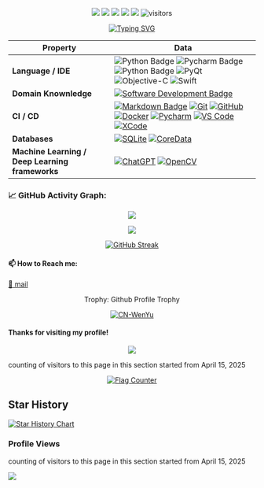 <!-- icons -->
<p align="center">
    <a href="https://github.com/CN-WenYu/CN-WenYu"><img src="https://img.shields.io/badge/status-updating-brightgreen.svg"></a>
    <a href="https://github.com/python/cpython"><img src="https://img.shields.io/badge/Python-3.12-FF1493.svg"></a>
    <a href="https://github.com/CN-WenYu/CN-WenYu/graphs/contributors"><img src="https://img.shields.io/github/contributors/CN-WenYu/CN-WenYu?color=blue"></a>
    <a href="https://github.com/CN-WenYu/CN-WenYu/stargazers"><img src="https://img.shields.io/github/stars/CN-WenYu/CN-WenYu.svg?logo=github"></a>
    <a href="https://github.com/CN-WenYu/CN-WenYu/network/members"><img src="https://img.shields.io/github/forks/CN-WenYu/CN-WenYu.svg?color=blue&logo=github"></a>
    <img src="https://visitor-badge.laobi.icu/badge?page_id=CN-WenYu.CN-WenYu" alt="visitors"/>   
</p>

<!-- ticker -->
<p align="center">
<a href="https://git.io/typing-svg"><img src="https://readme-typing-svg.demolab.com?font=Fira+Code&pause=1000&color=D304F7&center=true&vCenter=true&width=600&lines=Hi+there+%F0%9F%91%8B%2C+I'm+WenYu;Welcome+to+my+profile!;Love+to+study+and+explore+the+unknown;Over+4+years+of+programming+experience;Always+learning+new+things;Love+various+video+games" alt="Typing SVG" /></a>
</p>

<!-- skils -->
| Property | Data |
|---| ---|
| **Language / IDE** | ![Python Badge](https://img.shields.io/badge/-Python-3776AB?style=flat&logo=Python&logoColor=white) ![Pycharm Badge](https://img.shields.io/badge/-Pycharm-3776AB?style=flat&logo=Pycharm&logoColor=white) ![Python Badge](https://img.shields.io/badge/-Django-3776AB?style=flat&logo=Django&logoColor=white) ![PyQt](https://img.shields.io/badge/-PyQt-004400?style=flat&logo=Qt) ![Objective-C](https://img.shields.io/badge/-Objective_C-384b5b?style=flat&logo=C&logoColor=FFFFFF) ![Swift](https://img.shields.io/badge/-Swift-FFFFFF?style=flat&logo=SWIFT&logoColor=ff0000) |
| **Domain Knownledge** | [![Software Development Badge](https://img.shields.io/badge/iOS-Software%20Development-FF6600?style=flat&logoColor=white)](https://github.com/search?q=user%3ACN-WenYu&type=Repositories) |
| **CI / CD** | [![Markdown Badge](https://img.shields.io/badge/-Markdown-2088FF?style=flat&logo=Markdown&logoColor=white)](https://markdown.com.cn/)  [![Git](https://img.shields.io/badge/-Git-004400?style=flat&logo=git)](https://git-scm.com/) [![GitHub](https://img.shields.io/badge/-GitHub-444444?style=flat&logo=github)](https://github.com/) [![Docker](https://img.shields.io/badge/-Docker-2496ED?style=flat-square&logo=docker&logoColor=white)](https://www.docker.com) [![Pycharm](https://img.shields.io/badge/-PyCharm-000000?style=flat-square&logo=pycharm&logoColor=white)](https://www.jetbrains.com/pycharm/) [![VS Code](https://img.shields.io/badge/-VS_Code-007ACC?style=flat-square&logo=visual-studio-code&logoColor=white)](https://code.visualstudio.com) [![XCode](https://img.shields.io/badge/-XCode-666666?style=flat-square&logo=XCode&logoColor=328fe9)](https://developer.apple.com/xcode/)|
| **Databases** | [![SQLite](https://img.shields.io/badge/-SQLite-444444?style=flat&logo=SQLite)](https://sqlite.org/) [![CoreData](https://img.shields.io/badge/-CoreData-444444?style=flat&logo=CoreData)](https://sqlite.org/) |
| **Machine Learning / Deep Learning frameworks** | [![ChatGPT](https://img.shields.io/badge/-ChatGPT-444444?style=flat&logo=ChatGPT)](https://chatgpt.com/)  [![OpenCV](https://img.shields.io/badge/-OpenCV-444444?style=flat&logo=OpenCV)](https://opencv.org/)  |


<!-- GitHub stats graph -->
### 📈 GitHub Activity Graph:
<p align="center">
<img src="https://github-readme-stats.vercel.app/api?username=CN-WenYu&show_icons=true&theme=radical&include_all_commits=true" width="auto"></img>
</p>

<p align="center">
<img src="https://github-readme-stats.vercel.app/api/top-langs/?username=CN-WenYu&theme=radical&layout=compact" width="auto"></img>
</p>

<p align="center">
<a href="https://git.io/streak-stats"><img src="https://github-readme-streak-stats.herokuapp.com?user=CN-WenYu&theme=auto&hide_border=true" alt="GitHub Streak" /></a>
</p>

<!-- <img src="https://cr-skills-chart-widget.azurewebsites.net/api/api?username=cn-wenyu&show-other-skills=true" width="auto"></img> -->

#### 📫 How to Reach me:
<p align="left">
<a href="2722620180@qq.com" target="blank">📮 mail</a>

<div align="center">
<summary>Trophy: Github Profile Trophy</summary>
</div>

<p align="center"> 
<a href="https://github.com/ryo-ma/github-profile-trophy"><img src="https://github-profile-trophy.vercel.app/?username=CN-WenYu" alt="CN-WenYu" /></a>
</p>

#### Thanks for visiting my profile!

<p align="center"> 
<img src="https://profile-counter.glitch.me/CN-WenYu/count.svg">
</p>

counting of visitors to this page in this section started from April 15, 2025
<p align="center">
<a href="https://info.flagcounter.com/WIPQ"><img src="https://s01.flagcounter.com/countxl/WIPQ/bg_FFFFFF/txt_000000/border_000000/columns_5/maxflags_250/viewers_0/labels_1/pageviews_1/flags_0/percent_0/" alt="Flag Counter" border="0"></a>
</p>


## Star History

[![Star History Chart](https://api.star-history.com/svg?repos=CN-WenYu/CN-WenYu&type=Date)](https://star-history.com/#CN-WenYu/CN-WenYu&Date)



### Profile Views
counting of visitors to this page in this section started from April 15, 2025

![](https://count.getloli.com/get/@CN-WenYu.github.readme)
